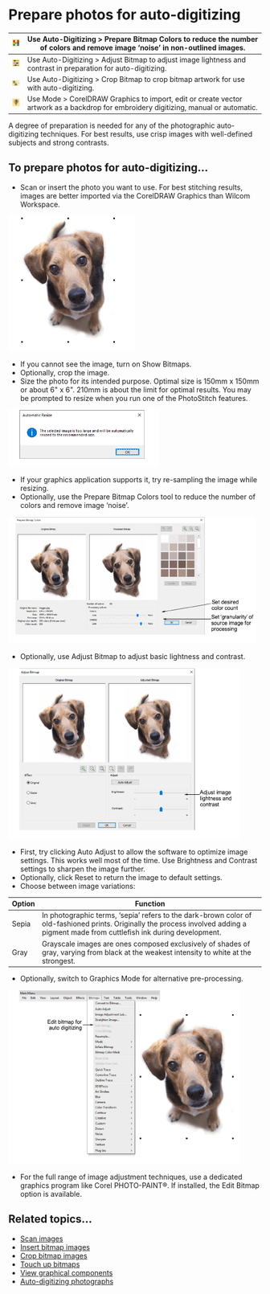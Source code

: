 # Prepare photos for auto-digitizing

| ![BitmapPreparation00101.png](assets/BitmapPreparation00101.png) | Use Auto-Digitizing > Prepare Bitmap Colors to reduce the number of colors and remove image ‘noise’ in non-outlined images.          |
| ---------------------------------------------------------------- | ------------------------------------------------------------------------------------------------------------------------------------ |
| ![AdjustBitmap.png](assets/AdjustBitmap.png)                     | Use Auto-Digitizing > Adjust Bitmap to adjust image lightness and contrast in preparation for auto-digitizing.                       |
| ![CropCurve00102.png](assets/CropCurve00102.png)                 | Use Auto-Digitizing > Crop Bitmap to crop bitmap artwork for use with auto-digitizing.                                               |
| ![SwitchToCorelDRAW.png](assets/SwitchToCorelDRAW.png)           | Use Mode > CorelDRAW Graphics to import, edit or create vector artwork as a backdrop for embroidery digitizing, manual or automatic. |

A degree of preparation is needed for any of the photographic auto-digitizing techniques. For best results, use crisp images with well-defined subjects and strong contrasts.

## To prepare photos for auto-digitizing...

- Scan or insert the photo you want to use. For best stitching results, images are better imported via the CorelDRAW Graphics than Wilcom Workspace.

![PhotoStitchImage.png](assets/PhotoStitchImage.png)

- If you cannot see the image, turn on Show Bitmaps.
- Optionally, crop the image.
- Size the photo for its intended purpose. Optimal size is 150mm x 150mm or about 6" x 6". 210mm is about the limit for optimal results. You may be prompted to resize when you run one of the PhotoStitch features.

![AutomaticResize.png](assets/AutomaticResize.png)

- If your graphics application supports it, try re-sampling the image while resizing.
- Optionally, use the Prepare Bitmap Colors tool to reduce the number of colors and remove image ‘noise’.

![PrepareBitmapColorsPhotograph.png](assets/PrepareBitmapColorsPhotograph.png)

- Optionally, use Adjust Bitmap to adjust basic lightness and contrast.

![AdjustBitmapPhoto.png](assets/AdjustBitmapPhoto.png)

- First, try clicking Auto Adjust to allow the software to optimize image settings. This works well most of the time. Use Brightness and Contrast settings to sharpen the image further.
- Optionally, click Reset to return the image to default settings.
- Choose between image variations:

| Option | Function                                                                                                                                                                             |
| ------ | ------------------------------------------------------------------------------------------------------------------------------------------------------------------------------------ |
| Sepia  | In photographic terms, ‘sepia’ refers to the dark-brown color of old-fashioned prints. Originally the process involved adding a pigment made from cuttlefish ink during development. |
| Gray   | Grayscale images are ones composed exclusively of shades of gray, varying from black at the weakest intensity to white at the strongest.                                             |

- Optionally, switch to Graphics Mode for alternative pre-processing.

![bitmaps00107.png](assets/bitmaps00107.png)

- For the full range of image adjustment techniques, use a dedicated graphics program like Corel PHOTO-PAINT®. If installed, the Edit Bitmap option is available.

## Related topics...

- [Scan images](Scan_images)
- [Insert bitmap images](Insert_bitmap_images)
- [Crop bitmap images](Crop_bitmap_images)
- [Touch up bitmaps](Touch_up_bitmaps)
- [View graphical components](../../Basics/view/View_graphical_components)
- [Auto-digitizing photographs](../automatic/Auto-digitizing_photographs)
